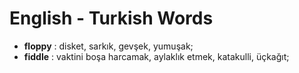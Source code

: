 # English - Turkish Words
- **floppy** : disket, sarkık, gevşek, yumuşak;
- **fiddle** : vaktini boşa harcamak, aylaklık etmek, katakulli, üçkağıt;
